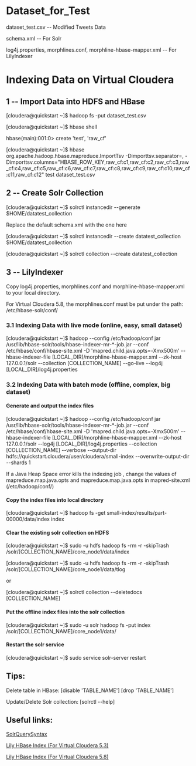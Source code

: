 # Dataset_for_Test

dataset_test.csv -- Modified Tweets Data

schema.xml -- For Solr

log4j.properties, morphlines.conf, morphline-hbase-mapper.xml -- For LilyIndexer

# Indexing Data on Virtual Cloudera

## 1 -- Import Data into HDFS and HBase

[cloudera@quickstart ~]$ hadoop fs -put dataset_test.csv

[cloudera@quickstart ~]$ hbase shell

hbase(main):001:0> create 'test', 'raw_cf'

[cloudera@quickstart ~]$ hbase org.apache.hadoop.hbase.mapreduce.ImportTsv -Dimporttsv.separator=,  -Dimporttsv.columns="HBASE_ROW_KEY,raw_cf:c1,raw_cf:c2,raw_cf:c3,raw_cf:c4,raw_cf:c5,raw_cf:c6,raw_cf:c7,raw_cf:c8,raw_cf:c9,raw_cf:c10,raw_cf:c11,raw_cf:c12" test dataset_test.csv

## 2 -- Create Solr Collection

[cloudera@quickstart ~]$ solrctl instancedir --generate $HOME/datatest_collection

Replace the default schema.xml with the one here

[cloudera@quickstart ~]$ solrctl instancedir --create datatest_collection $HOME/datatest_collection

[cloudera@quickstart ~]$ solrctl collection --create datatest_collection

## 3 -- LilyIndexer

Copy log4j.properties, morphlines.conf and morphline-hbase-mapper.xml to your local directory.

For Virtual Cloudera 5.8, the morphlines.conf must be put under the path: /etc/hbase-solr/conf/

### 3.1 Indexing Data with live mode (online, easy, small dataset)

[cloudera@quickstart ~]$ hadoop --config /etc/hadoop/conf jar /usr/lib/hbase-solr/tools/hbase-indexer-mr-*-job.jar --conf /etc/hbase/conf/hbase-site.xml -D 'mapred.child.java.opts=-Xmx500m' --hbase-indexer-file [LOCAL_DIR]/morphline-hbase-mapper.xml --zk-host 127.0.0.1/solr --collection [COLLECTION_NAME] --go-live --log4j [LOCAL_DIR]/log4j.properties

### 3.2 Indexing Data with batch mode (offline, complex, big dataset)

#### Generate and output the index files

[cloudera@quickstart ~]$ hadoop --config /etc/hadoop/conf jar /usr/lib/hbase-solr/tools/hbase-indexer-mr-*-job.jar --conf /etc/hbase/conf/hbase-site.xml -D 'mapred.child.java.opts=-Xmx500m' --hbase-indexer-file [LOCAL_DIR]/morphline-hbase-mapper.xml --zk-host 127.0.0.1/solr --log4j [LOCAL_DIR]/log4j.properties --collection [COLLECTION_NAME] --verbose --output-dir hdfs://quickstart.cloudera/user/cloudera/small-index --overwrite-output-dir --shards 1

If a Java Heap Space error kills the indexing job , change the values of mapreduce.map.java.opts and mapreduce.map.java.opts in mapred-site.xml (/etc/hadoop/conf/) 

#### Copy the index files into local directory

[cloudera@quickstart ~]$ hadoop fs -get small-index/results/part-00000/data/index index

#### Clear the existing solr collection on HDFS

[cloudera@quickstart ~]$ sudo -u hdfs hadoop fs -rm -r -skipTrash /solr/[COLLECTION_NAME]/core_node1/data/index

[cloudera@quickstart ~]$ sudo -u hdfs hadoop fs -rm -r -skipTrash /solr/[COLLECTION_NAME]/core_node1/data/tlog

or

[cloudera@quickstart ~]$ solrctl collection --deletedocs [COLLECTION_NAME]

#### Put the offline index files into the solr collection

[cloudera@quickstart ~]$ sudo -u solr hadoop fs -put index /solr/[COLLECTION_NAME]/core_node1/data/

#### Restart the solr service

[cloudera@quickstart ~]$ sudo service solr-server restart


## Tips:

Delete table in HBase: [disable 'TABLE_NAME'] [drop 'TABLE_NAME']

Update/Delete Solr collection: [solrctl --help]


## Useful links:

[SolrQuerySyntax](https://wiki.apache.org/solr/SolrQuerySyntax)

[Lily HBase Index (For Virtual Cloudera 5.3)](http://www.cloudera.com/documentation/enterprise/5-3-x/topics/search_hbase_batch_indexer.html)

[Lily HBase Index (For Virtual Cloudera 5.8)](http://www.cloudera.com/documentation/enterprise/latest/topics/search_hbase_batch_indexer.html)

